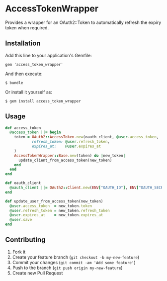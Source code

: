 # AccessTokenWrapper

Provides a wrapper for an OAuth2::Token to automatically refresh the expiry token when required.

## Installation

Add this line to your application's Gemfile:

    gem 'access_token_wrapper'

And then execute:

    $ bundle

Or install it yourself as:

    $ gem install access_token_wrapper

## Usage

```ruby
def access_token
  @access_token ||= begin
    token = OAuth2::AccessToken.new(oauth_client, @user.access_token,
            refresh_token: @user.refresh_token,
            expires_at:    @user.expires_at
    )
    AccessTokenWrapper::Base.new(token) do |new_token|
      update_client_from_access_token(new_token)
    end
  end
end

def oauth_client 
  @oauth_client ||= OAuth2::Client.new(ENV["OAUTH_ID"], ENV["OAUTH_SECRET"], site: "https://api.tradegecko.com")
end

def update_user_from_access_token(new_token)
  @user.access_token  = new_token.token
  @user.refresh_token = new_token.refresh_token
  @user.expires_at    = new_token.expires_at
  @user.save
end
```

## Contributing

1. Fork it
2. Create your feature branch (`git checkout -b my-new-feature`)
3. Commit your changes (`git commit -am 'Add some feature'`)
4. Push to the branch (`git push origin my-new-feature`)
5. Create new Pull Request
